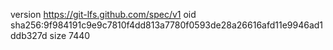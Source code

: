 version https://git-lfs.github.com/spec/v1
oid sha256:9f984191c9e9c7810f4dd813a7780f0593de28a26616afd11e9946ad1ddb327d
size 7440
